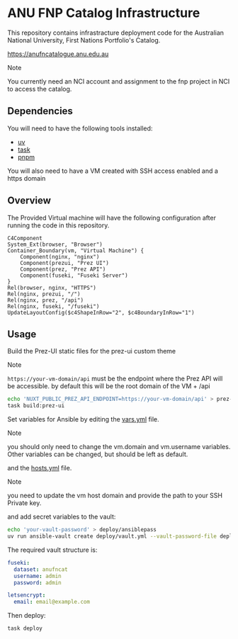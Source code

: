 # ANU FNP Catalog Infrastructure

This repository contains infrastracture deployment code for the Australian National
University, First Nations Portfolio's Catalog.

https://anufncatalogue.anu.edu.au

> [!NOTE]  
> You currently need an NCI account and assignment to the fnp project in NCI to access
> the catalog.

## Dependencies

You will need to have the following tools installed:

- [uv](https://docs.astral.sh/uv/getting-started/installation/)
- [task](https://taskfile.dev/installation)
- [pnpm](https://pnpm.io/installation)

You will also need to have a VM created with SSH access enabled and a https domain

## Overview

The Provided Virtual machine will have the following configuration after running the
code in this repository.

```mermaid
C4Component
System_Ext(browser, "Browser") 
Container_Boundary(vm, "Virtual Machine") {
    Component(nginx, "nginx")
    Component(prezui, "Prez UI")
    Component(prez, "Prez API")
    Component(fuseki, "Fuseki Server")
}
Rel(browser, nginx, "HTTPS")
Rel(nginx, prezui, "/")
Rel(nginx, prez, "/api")
Rel(nginx, fuseki, "/fuseki")
UpdateLayoutConfig($c4ShapeInRow="2", $c4BoundaryInRow="1")
```

## Usage

Build the Prez-UI static files for the prez-ui custom theme

> [!NOTE]  
> `https://your-vm-domain/api` must be the endpoint where the Prez API will be accessible.
> by default this will be the root domain of the VM + /api

```bash
echo 'NUXT_PUBLIC_PREZ_API_ENDPOINT=https://your-vm-domain/api' > prez-ui/.env
task build:prez-ui
```

Set variables for Ansible by editing the [vars.yml](./deploy/vars.yml) file.

> [!NOTE]  
> you should only need to change the vm.domain and vm.username variables.
> Other variables can be changed, but should be left as default.

and the [hosts.yml](./deploy/hosts.yml) file.

> [!NOTE]  
> you need to update the vm host domain and provide the path to your SSH Private key.

and add secret variables to the vault:

```bash
echo 'your-vault-password' > deploy/ansiblepass
uv run ansible-vault create deploy/vault.yml --vault-password-file deploy/ansiblepass
```

The required vault structure is:

```yaml
fuseki:
  dataset: anufncat
  username: admin
  password: admin

letsencrypt:
  email: email@example.com
```

Then deploy:

```bash
task deploy
```
